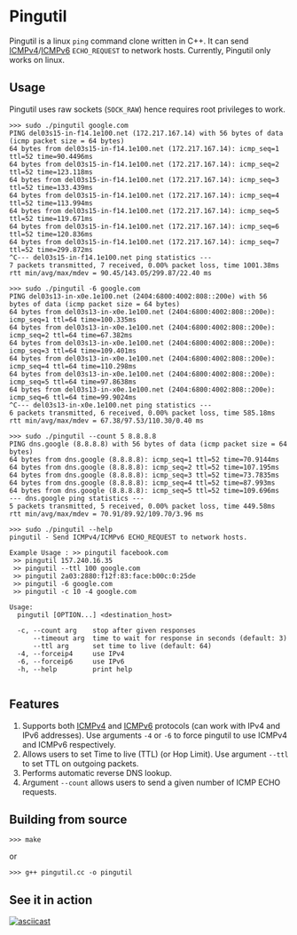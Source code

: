 # Pingutil

Pingutil is a linux `ping` command clone written in C++. It can send [ICMPv4](https://tools.ietf.org/html/rfc792)/[ICMPv6](https://tools.ietf.org/html/rfc4443) `ECHO_REQUEST` to network hosts. Currently, Pingutil only works on linux.

## Usage

Pingutil uses raw sockets (`SOCK_RAW`) hence requires root privileges to work.

```
>>> sudo ./pingutil google.com
PING del03s15-in-f14.1e100.net (172.217.167.14) with 56 bytes of data (icmp packet size = 64 bytes)
64 bytes from del03s15-in-f14.1e100.net (172.217.167.14): icmp_seq=1 ttl=52 time=90.4496ms
64 bytes from del03s15-in-f14.1e100.net (172.217.167.14): icmp_seq=2 ttl=52 time=123.118ms
64 bytes from del03s15-in-f14.1e100.net (172.217.167.14): icmp_seq=3 ttl=52 time=133.439ms
64 bytes from del03s15-in-f14.1e100.net (172.217.167.14): icmp_seq=4 ttl=52 time=113.994ms
64 bytes from del03s15-in-f14.1e100.net (172.217.167.14): icmp_seq=5 ttl=52 time=119.671ms
64 bytes from del03s15-in-f14.1e100.net (172.217.167.14): icmp_seq=6 ttl=52 time=120.836ms
64 bytes from del03s15-in-f14.1e100.net (172.217.167.14): icmp_seq=7 ttl=52 time=299.872ms
^C--- del03s15-in-f14.1e100.net ping statistics ---
7 packets transmitted, 7 received, 0.00% packet loss, time 1001.38ms
rtt min/avg/max/mdev = 90.45/143.05/299.87/22.40 ms

>>> sudo ./pingutil -6 google.com
PING del03s13-in-x0e.1e100.net (2404:6800:4002:808::200e) with 56 bytes of data (icmp packet size = 64 bytes)
64 bytes from del03s13-in-x0e.1e100.net (2404:6800:4002:808::200e): icmp_seq=1 ttl=64 time=100.335ms
64 bytes from del03s13-in-x0e.1e100.net (2404:6800:4002:808::200e): icmp_seq=2 ttl=64 time=67.382ms
64 bytes from del03s13-in-x0e.1e100.net (2404:6800:4002:808::200e): icmp_seq=3 ttl=64 time=109.401ms
64 bytes from del03s13-in-x0e.1e100.net (2404:6800:4002:808::200e): icmp_seq=4 ttl=64 time=110.298ms
64 bytes from del03s13-in-x0e.1e100.net (2404:6800:4002:808::200e): icmp_seq=5 ttl=64 time=97.8638ms
64 bytes from del03s13-in-x0e.1e100.net (2404:6800:4002:808::200e): icmp_seq=6 ttl=64 time=99.9024ms
^C--- del03s13-in-x0e.1e100.net ping statistics ---
6 packets transmitted, 6 received, 0.00% packet loss, time 585.18ms
rtt min/avg/max/mdev = 67.38/97.53/110.30/0.40 ms

>>> sudo ./pingutil --count 5 8.8.8.8
PING dns.google (8.8.8.8) with 56 bytes of data (icmp packet size = 64 bytes)
64 bytes from dns.google (8.8.8.8): icmp_seq=1 ttl=52 time=70.9144ms
64 bytes from dns.google (8.8.8.8): icmp_seq=2 ttl=52 time=107.195ms
64 bytes from dns.google (8.8.8.8): icmp_seq=3 ttl=52 time=73.7835ms
64 bytes from dns.google (8.8.8.8): icmp_seq=4 ttl=52 time=87.993ms
64 bytes from dns.google (8.8.8.8): icmp_seq=5 ttl=52 time=109.696ms
--- dns.google ping statistics ---
5 packets transmitted, 5 received, 0.00% packet loss, time 449.58ms
rtt min/avg/max/mdev = 70.91/89.92/109.70/3.96 ms

>>> sudo ./pingutil --help
pingutil - Send ICMPv4/ICMPv6 ECHO_REQUEST to network hosts.

Example Usage : >> pingutil facebook.com
 >> pingutil 157.240.16.35
 >> pingutil --ttl 100 google.com
 >> pingutil 2a03:2880:f12f:83:face:b00c:0:25de
 >> pingutil -6 google.com
 >> pingutil -c 10 -4 google.com 

Usage:
  pingutil [OPTION...] <destination_host>

  -c, --count arg    stop after given responses
      --timeout arg  time to wait for response in seconds (default: 3)
      --ttl arg      set time to live (default: 64)
  -4, --forceip4     use IPv4
  -6, --forceip6     use IPv6
  -h, --help         print help


```

## Features

1. Supports both [ICMPv4](https://tools.ietf.org/html/rfc792) and [ICMPv6](https://tools.ietf.org/html/rfc4443) protocols (can work with IPv4 and IPv6 addresses). Use arguments `-4` or `-6` to force pingutil to use ICMPv4 and ICMPv6 respectively.
2. Allows users to set Time to live (TTL) (or Hop Limit). Use argument `--ttl` to set TTL on outgoing packets.
3. Performs automatic reverse DNS lookup.
4. Argument `--count` allows users to send a given number of ICMP ECHO requests.

## Building from source

```
>>> make
```

or

```
>>> g++ pingutil.cc -o pingutil
```

## See it in action

[![asciicast](https://asciinema.org/a/321259.png)](https://asciinema.org/a/321259)